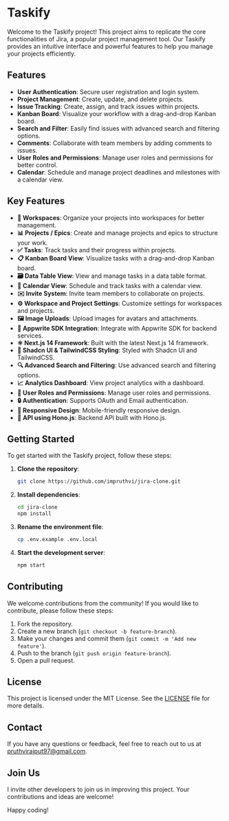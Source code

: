 # Taskify

Welcome to the Taskify project! This project aims to replicate the core functionalities of Jira, a popular project management tool. Our Taskify provides an intuitive interface and powerful features to help you manage your projects efficiently.

## Features

- **User Authentication**: Secure user registration and login system.
- **Project Management**: Create, update, and delete projects.
- **Issue Tracking**: Create, assign, and track issues within projects.
- **Kanban Board**: Visualize your workflow with a drag-and-drop Kanban board.
- **Search and Filter**: Easily find issues with advanced search and filtering options.
- **Comments**: Collaborate with team members by adding comments to issues.
- **User Roles and Permissions**: Manage user roles and permissions for better control.
- **Calendar**: Schedule and manage project deadlines and milestones with a calendar view.

## Key Features

- **🏢 Workspaces**: Organize your projects into workspaces for better management.
- **📊 Projects / Epics**: Create and manage projects and epics to structure your work.
- **✅ Tasks**: Track tasks and their progress within projects.
- **📋 Kanban Board View**: Visualize tasks with a drag-and-drop Kanban board.
- **🗃️ Data Table View**: View and manage tasks in a data table format.
- **📅 Calendar View**: Schedule and track tasks with a calendar view.
- **✉️ Invite System**: Invite team members to collaborate on projects.
- **⚙️ Workspace and Project Settings**: Customize settings for workspaces and projects.
- **🖼️ Image Uploads**: Upload images for avatars and attachments.
- **🔌 Appwrite SDK Integration**: Integrate with Appwrite SDK for backend services.
- **⚛️ Next.js 14 Framework**: Built with the latest Next.js 14 framework.
- **🎨 Shadcn UI & TailwindCSS Styling**: Styled with Shadcn UI and TailwindCSS.
- **🔍 Advanced Search and Filtering**: Use advanced search and filtering options.
- **📈 Analytics Dashboard**: View project analytics with a dashboard.
- **👥 User Roles and Permissions**: Manage user roles and permissions.
- **🔒 Authentication**: Supports OAuth and Email authentication.
- **📱 Responsive Design**: Mobile-friendly responsive design.
- **🚀 API using Hono.js**: Backend API built with Hono.js.

## Getting Started

To get started with the Taskify project, follow these steps:

1. **Clone the repository**:
    ```bash
    git clone https://github.com/impruthvi/jira-clone.git
    ```
2. **Install dependencies**:
    ```bash
    cd jira-clone
    npm install
    ```
3. **Rename the environment file**:
    ```bash
    cp .env.example .env.local
    ```
4. **Start the development server**:
    ```bash
    npm start
    ```

## Contributing

We welcome contributions from the community! If you would like to contribute, please follow these steps:

1. Fork the repository.
2. Create a new branch (`git checkout -b feature-branch`).
3. Make your changes and commit them (`git commit -m 'Add new feature'`).
4. Push to the branch (`git push origin feature-branch`).
5. Open a pull request.

## License

This project is licensed under the MIT License. See the [LICENSE](LICENSE) file for more details.

## Contact

If you have any questions or feedback, feel free to reach out to us at [pruthvirajput97@gmail.com](mailto:pruthvirajput97@gmail.com).

## Join Us

I invite other developers to join us in improving this project. Your contributions and ideas are welcome!

Happy coding!
